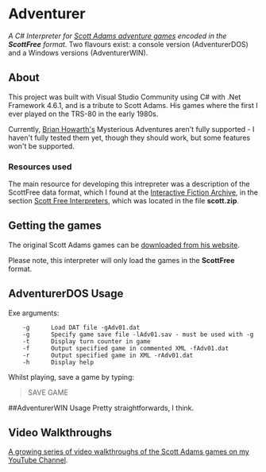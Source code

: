 # Adventurer
*A C# Interpreter for [Scott Adams adventure games](http://www.msadams.com/adventures.htm) encoded in the **ScottFree** format*.  Two flavours exist: a console version (AdventurerDOS) and a Windows versions (AdventurerWIN).

## About
This project was built with Visual Studio Community using C# with .Net Framework 4.6.1, and is a tribute to Scott Adams. His games where the first I ever played on the TRS-80 in the early 1980s.

Currently, [Brian Howarth's](https://en.wikipedia.org/wiki/Brian_Howarth) Mysterious Adventures aren't fully supported - I haven't fully tested them yet, though they should work, but some features won't be supported.

### Resources used
The main resource for developing this intrepreter was a description of the ScottFree data format, which I found at the [Interactive Fiction Archive](https://www.ifarchive.org/), in the section [Scott Free Interpreters](https://www.ifarchive.org/indexes/if-archiveXscott-adamsXinterpretersXscottfree.html), which was located in the file **scott.zip**.

## Getting the games

The original Scott Adams games can be [downloaded from his website](http://www.msadams.com/downloads.htm).

Please note, this interpreter will only load the games in the **ScottFree** format.

## AdventurerDOS Usage

Exe arguments:

        -g      Load DAT file -gAdv01.dat        
        -g      Specify game save file -lAdv01.sav - must be used with -g
        -t      Display turn counter in game
        -f      Output specified game in commented XML -fAdv01.dat
        -r      Output specified game in XML -rAdv01.dat
        -h      Display help

Whilst playing, save a game by typing:

> SAVE GAME

##AdventurerWIN Usage
Pretty straightforwards, I think.


## Video Walkthroughs

[A growing series of video walkthroughs of the Scott Adams games on my YouTube Channel](https://www.youtube.com/channel/UCNbF1wBiJUt1l_nZgY7yZbA/).
